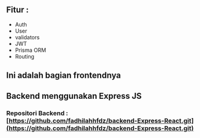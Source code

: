 ## Fitur :
<ul>
  <li>Auth</li>
  <li>User</li>
  <li>validators</li>
  <li>JWT</li>
  <li>Prisma ORM</li>
  <li>Routing</li>
</ul>

## Ini adalah bagian frontendnya
## Backend menggunakan Express JS
### Repositori Backend : [https://github.com/fadhilahhfdz/backend-Express-React.git](https://github.com/fadhilahhfdz/backend-Express-React.git)
